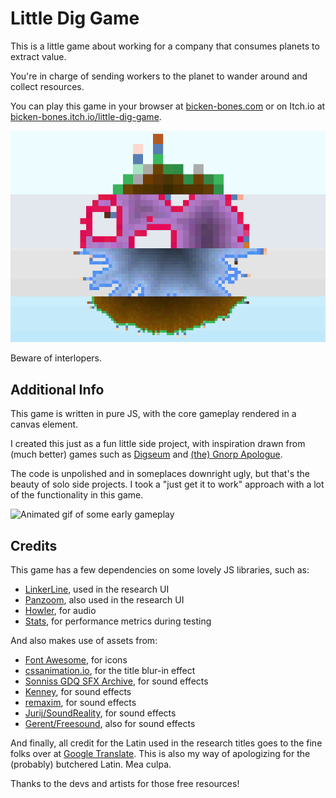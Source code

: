 # Little Dig Game

This is a little game about working for a company that consumes planets to extract value.

You're in charge of sending workers to the planet to wander around and collect resources.

You can play this game in your browser at [bicken-bones.com](https://bicken-bones.com/) or on Itch.io at [bicken-bones.itch.io/little-dig-game](https://bicken-bones.itch.io/little-dig-game).

![Image showing a composite of the 4 planets in the game](/documentation/slices.png)

Beware of interlopers.

## Additional Info

This game is written in pure JS, with the core gameplay rendered in a canvas element.

I created this just as a fun little side project, with inspiration drawn from (much better) games such as [Digseum](https://store.steampowered.com/app/3361470/Digseum/) and [(the) Gnorp Apologue](https://store.steampowered.com/app/1473350/the_Gnorp_Apologue/).

The code is unpolished and in someplaces downright ugly, but that's the beauty of solo side projects. I took a "just get it to work" approach with a lot of the functionality in this game.

![Animated gif of some early gameplay](/documentation/gameplay.gif)

## Credits

This game has a few dependencies on some lovely JS libraries, such as:

-   [LinkerLine](https://github.com/AhmedAyachi/LinkerLine), used in the research UI
-   [Panzoom](https://github.com/timmywil/panzoom), also used in the research UI
-   [Howler](https://github.com/goldfire/howler.js), for audio
-   [Stats](https://github.com/mrdoob/stats.js), for performance metrics during testing

And also makes use of assets from:

-   [Font Awesome](https://fontawesome.com/), for icons
-   [cssanimation.io](https://github.com/yesiamrocks/cssanimation.io), for the title blur-in effect
-   [Sonniss GDQ SFX Archive](https://sonniss.com/gameaudiogdc/), for sound effects
-   [Kenney](https://kenney.nl/), for sound effects
-   [remaxim](https://opengameart.org/users/remaxim), for sound effects
-   [Jurij/SoundReality](https://pixabay.com/users/soundreality-31074404), for sound effects
-   [Gerent/Freesound](https://pixabay.com/users/freesound_community-46691455/), also for sound effects

And finally, all credit for the Latin used in the research titles goes to the fine folks over at [Google Translate](https://translate.google.com/). This is also my way of apologizing for the (probably) butchered Latin. Mea culpa.

Thanks to the devs and artists for those free resources!
